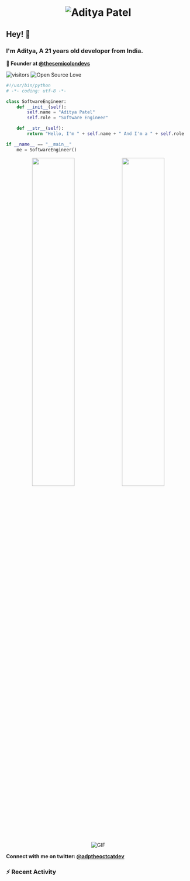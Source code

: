 <h1 align="center">
  <img src="https://raw.githubusercontent.com/adityatheoctocatdev/adityatheoctocatdev/main/name.svg" alt="Aditya Patel" />
</h1>

## Hey! 👋
### I'm Aditya, A 21 years old developer from India.

**🧭 Founder at [@thesemicolondevs](https://github.com/thesemicolondevs)**

![visitors](https://visitor-badge.laobi.icu/badge?page_id=adityatheoctocatdev.adityatheoctocatdev)
![Open Source Love](https://badges.frapsoft.com/os/v1/open-source.svg?v=102)

```python
#!/usr/bin/python
# -*- coding: utf-8 -*-

class SoftwareEngineer:
    def __init__(self):
        self.name = "Aditya Patel"
        self.role = "Software Engineer"

    def __str__(self):
        return "Hello, I'm " + self.name + " And I'm a " + self.role

if __name__ == "__main__"
    me = SoftwareEngineer()
```

<p align="center">
  <img width="48%" src="https://github-readme-stats.vercel.app/api?username=adityatheoctocatdev&show_icons=true&theme=tokyonight" />
  <img width="48%" src="https://github-readme-streak-stats.herokuapp.com/?user=adityatheoctocatdev&theme=tokyonight" />
  <img alt="GIF" src="https://media.giphy.com/media/RK5KD6UcUpAt92zZvt/giphy.gif" />
</p>

**Connect with me on twitter: [@adptheoctcatdev](https://twitter.com/adptheoctcatdev)**

### :zap: Recent Activity

<!--START_SECTION:activity-->

<!--END_SECTION:activity-->
